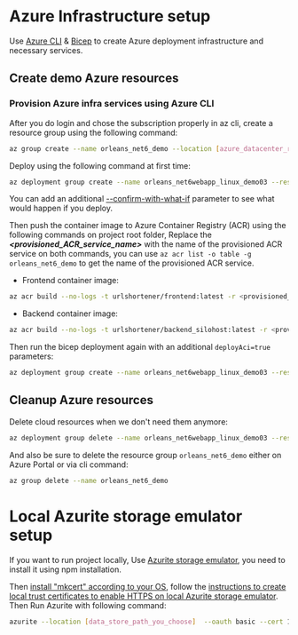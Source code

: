 # Azure Infrastructure setup

Use [Azure CLI](https://docs.microsoft.com/en-us/cli/azure/) & [Bicep](https://docs.microsoft.com/en-us/azure/azure-resource-manager/bicep/) to create Azure deployment infrastructure and necessary services.

## Create demo Azure resources

### Provision Azure infra services using Azure CLI
After you do login and chose the subscription properly in az cli, create a resource group using the following command:

```sh
az group create --name orleans_net6_demo --location [azure_datacenter_region_you_choose]
```

Deploy using the following command at first time:

```sh
az deployment group create --name orleans_net6webapp_linux_demo03 --resource-group orleans_net6_demo --template-file ./main.bicep --parameters ./parameters.json
```

You can add an additional [--confirm-with-what-if](https://docs.microsoft.com/en-us/azure/azure-resource-manager/bicep/deploy-what-if?tabs=azure-powershell%2CCLI#azure-cli) parameter to see what would happen if you deploy.

Then push the container image to Azure Container Registry (ACR) using the following commands on project root folder, Replace the ***<provisioned_ACR_service_name>*** with the name of the provisioned ACR service on both commands, you can use `az acr list -o table -g orleans_net6_demo` to get the name of the provisioned ACR service.

* Frontend container image:
   
```sh
az acr build --no-logs -t urlshortener/frontend:latest -r <provisioned_ACR_service_name> -f ./src/UrlShortener.Frontend/Dockerfile .
```

* Backend container image:
   
```sh
az acr build --no-logs -t urlshortener/backend_silohost:latest -r <provisioned_ACR_service_name> -f ./src/UrlShortener.Backend.SiloHost/Dockerfile .
```

Then run the bicep deployment again with an additional `deployAci=true` parameters:

```sh
az deployment group create --name orleans_net6webapp_linux_demo03 --resource-group orleans_net6_demo --template-file ./main.bicep --parameters deployAci=true ./parameters.json
```


## Cleanup Azure resources

Delete cloud resources when we don't need them anymore:
```sh
az deployment group delete --name orleans_net6webapp_linux_demo03 --resource-group orleans_net6_demo
```

And also be sure to delete the resource group `orleans_net6_demo` either on Azure Portal or via cli command:
```sh
az group delete --name orleans_net6_demo
```

# Local Azurite storage emulator setup

If you want to run project locally, Use [Azurite storage emulator](https://github.com/Azure/Azurite#npm), you need to install it using npm installation.

Then [install "mkcert" according to your OS](https://github.com/FiloSottile/mkcert#installation), follow the [instructions to create local trust certificates to enable HTTPS on local Azurite storage emulator](https://github.com/Azure/Azurite#https-setup).  
Then Run Azurite with following command:
```sh
azurite --location [data_store_path_you_choose]  --oauth basic --cert 127.0.0.1.pem --key 127.0.0.1-key.pem
```
